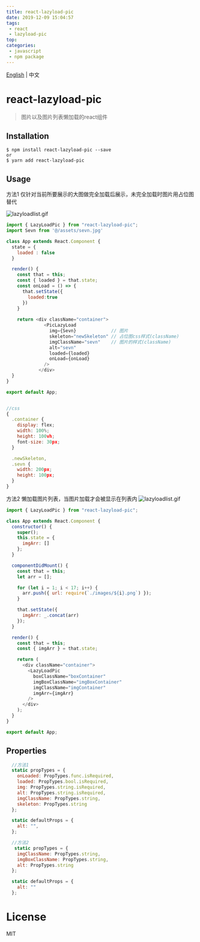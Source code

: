 ```yaml
---
title: react-lazyload-pic
date: 2019-12-09 15:04:57
tags: 
 - react 
 - lazyload-pic
top:
categories: 
 - javascript
 - npm package
---
```

[English](https://github.com/ShowPenZ/react-lazyload-pic/blob/master/README_en-US.md) | 中文


# react-lazyload-pic

> 图片以及图片列表懒加载的react组件

## Installation

```
$ npm install react-lazyload-pic --save
or
$ yarn add react-lazyload-pic
```

## Usage 
方法1 仅针对当前所要展示的大图做完全加载后展示，未完全加载时图片用占位图替代

![lazyloadlist.gif](https://i.loli.net/2019/12/09/1SF9QoBCuiMOW63.gif)
```javascript
import { LazyLoadPic } from "react-lazyload-pic";
import Sevn from '@/assets/sevn.jpg'

class App extends React.Component {
  state = {
    loaded : false
  }

  render() {
    const that = this;
    const { loaded } = that.state;
    const onLoad = () => {
      that.setState({
        loaded:true
      })
    }
   
    return <div className="container"> 
              <PicLazyLoad
                img={Sevn}             // 图片
                skeleton="newSkeleton" // 占位图css样式(className)
                imgClassName="sevn"    // 图片的样式(className)
                alt="sevn"
                loaded={loaded}
                onLoad={onLoad}
              /> 
            </div>
  }
}

export default App;


//css 
{
  .container {
    display: flex;
    width: 100%;
    height: 100vh;
    font-size: 30px;
  }

  .newSkeleton,
  .sevn {
    width: 200px;
    height: 100px;
  }
}

```
<!--more-->
方法2 懒加载图片列表，当图片加载才会被显示在列表内
![lazyloadlist.gif](https://i.loli.net/2019/12/09/4dNFHoXhxE3jmcy.gif)
```javascript
import { LazyLoadPic } from "react-lazyload-pic";

class App extends React.Component {
  constructor() {
    super();
    this.state = {
      imgArr: []
    };
  }

  componentDidMount() {
    const that = this;
    let arr = [];

    for (let i = 1; i < 17; i++) {
      arr.push({ url: require(`./images/${i}.png`) });
    }

    that.setState({
      imgArr: _.concat(arr)
    });
  }

  render() {
    const that = this;
    const { imgArr } = that.state;

    return (
      <div className="container">
        <LazyLoadPic
          boxClassName="boxContainer"
          imgBoxClassName="imgBoxContainer"
          imgClassName="imgContainer"
          imgArr={imgArr}
        />
      </div>
    );
  }
}

export default App;

```


## Properties

```javascript 
  //方法1
  static propTypes = {
    onLoaded: PropTypes.func.isRequired,
    loaded: PropTypes.bool.isRequired,
    img: PropTypes.string.isRequired,
    alt: PropTypes.string.isRequired,
    imgClassName: PropTypes.string,
    skeleton: PropTypes.string
  };

  static defaultProps = {
    alt: "",
  };

  //方法2
   static propTypes = {
    imgClassName: PropTypes.string,
    imgBoxClassName: PropTypes.string,
    alt: PropTypes.string
  };

  static defaultProps = {
    alt: ""
  };
```

# License

MIT
